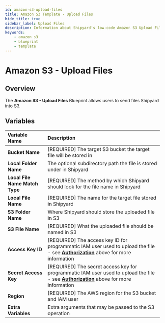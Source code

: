 ```yaml
---
id: amazon-s3-upload-files
title: Amazon S3 Template - Upload Files
hide_title: true
sidebar_label: Upload Files
description: Information about Shipyard's low-code Amazon S3 Upload Files blueprint.
keywords:
    - amazon s3
    - blueprint
    - template
---
```


# Amazon S3 - Upload Files

## Overview

The **Amazon S3 - Upload Files** Blueprint allows users to send files Shipyard into S3.

## Variables

| Variable Name | Description |
|:---|:---|
| **Bucket Name** | [REQUIRED] The target S3 bucket the target file will be stored in |
| **Local Folder Name** | The optional subdirectory path the file is stored under in Shipyard |
| **Local File Name Match Type** | [REQUIRED] The method by which Shipyard should look for the file name in Shipyard |
| **Local File Name** | [REQUIRED] The name for the target file stored in Shipyard |
| **S3 Folder Name** | Where Shipyard should store the uploaded file in S3 |
| **S3 File Name** | [REQUIRED] What the uploaded file should be named in S3 |
| **Access Key ID** | [REQUIRED] The access key ID for programmatic IAM user used to upload the file - see [**Authorization**](#authorization) above for more information |
| **Secret Access Key** | [REQUIRED] The secret access key for programmatic IAM user used to upload the file - see [**Authorization**](#authorization) above for more information |
| **Region** | [REQUIRED] The AWS region for the S3 bucket and IAM user |
| **Extra Variables** | Extra arguments that may be passed to the S3 operation |
